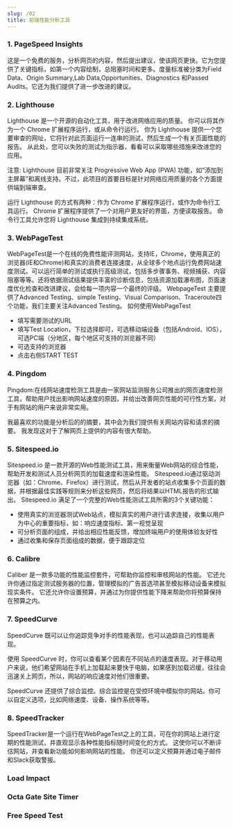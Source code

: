 ```yaml
---
slug: /02
title: 前端性能分析工具
---
```


### 1. PageSpeed Insights
这是一个免费的服务，分析网页的内容，然后提出建议，使该网页更快。它为您提供了关键指标，如第一个内容绘制，总阻塞时间和更多。度量标准被分类为Field Data、Origin Summary,Lab Data,Opportunities、Diagnostics 和Passed Audits。它还为我们提供了进一步改进的建议。

### 2. Lighthouse
Lighthouse 是一个开源的自动化工具，用于改进网络应用的质量。 你可以将其作为一个 Chrome 扩展程序运行，或从命令行运行。 你为 Lighthouse 提供一个您要审查的网址，它将针对此页面运行一连串的测试，然后生成一个有关页面性能的报告。
从此处，您可以失败的测试为指示器，看看可以采取哪些措施来改进您的应用。

注意: Lighthouse 目前非常关注 Progressive Web App (PWA) 功能，如“添加到主屏幕”和离线支持。不过，此项目的首要目标是针对网络应用质量的各个方面提供端到端审查。

运行 Lighthouse 的方式有两种：作为 Chrome 扩展程序运行，或作为命令行工具运行。 Chrome 扩展程序提供了一个对用户更友好的界面，方便读取报告。 命令行工具允许您将 Lighthouse 集成到持续集成系统。

### 3. WebPageTest
WebPageTest是一个在线的免费性能评测网站，支持IE，Chrome，使用真正的浏览器(IE和Chrome)和真实的消费者连接速度，从全球多个地点运行免费网站速度测试。可以运行简单的测试或执行高级测试，包括多步骤事务、视频捕获、内容阻塞等等。还将依据测试结果提供丰富的诊断信息，包括资源加载瀑布图，页面速度优化检查和改进建议，会给每一项内容一个最终的评级。
WebpageTest 主要提供了Advanced Testing、simple Testing、Visual Comparison、Traceroute四个功能，我们主要关注Advanced Testing。
如何使用WebPageTest

- 填写需要测试的URL
- 填写Test Location，下拉选择即可，可选移动端设备（包括Android、IOS），可选PC端（分地区，每个地区可支持的浏览器不同）
- 可选支持的浏览器
- 点击右侧START TEST

### 4. Pingdom
Pingdom:在线网站速度检测工具是由一家网站监测服务公司推出的网页速度检测工具，帮助用户找出影响网站速度的原因，并给出改善网页性能的可行性方案，对于有网站的用户来说非常实用。

我最喜欢的功能是分析后的的摘要，其中会为我们提供有关网站内容和请求的摘要。 我发现这对于了解网页上提供的内容有很大帮助。

### 5. Sitespeed.io
Sitespeed.io 是一款开源的Web性能测试工具，用来衡量Web网站的综合性能，帮助开发和测试人员分析网页的加载速度和渲染性能。
Sitespeed.io通过驱动浏览器（如：Chrome、Firefox）进行测试，然后从开发者的站点收集多个页面的数据，并根据最佳实践等规则来分析这些网页，然后将结果以HTML报告的形式输出。
Sitespeed.io 满足了一个完整的Web性能测试工具所需的3个关键功能：

- 使用真实的浏览器测试Web站点，模拟真实的用户进行请求连接，收集以用户为中心的重要指标，如：响应速度指标、第一视觉呈现
- 可分析页面的组成，并给出相应性能反馈，增加终端用户的使用体验友好性
- 通过收集和保存页面组成的数据，便于跟踪定位

### 6. Calibre
Caliber 是一款多功能的性能监控套件，可帮助你监控和审核网站的性能。 它还允许你通过指定测试服务器的位置，管理模拟的广告首选项甚至模拟移动设备来模拟现实条件。 它还允许你设置预算，并通过为你提供性能下降来帮助你将预算保持在预算之内。

### 7. SpeedCurve
SpeedCurve 既可以让你追踪竞争对手的性能表现，也可以追踪自己的性能表现。

使用 SpeedCurve 时，你可以查看某个因素在不同站点的速度表现。对于移动用户来说，他们希望网站在手机上加载起来要快于电脑，如果感到加载迟缓，往往会迅速关上网页，所以，网站的响应速度对他们很重要。

SpeedCurve 还提供了综合监控。综合监控是在受控环境中模拟你的网站。你可以自定义选项，比如网络速度、设备、操作系统等等。

### 8. SpeedTracker
SpeedTracker是一个运行在WebPageTest之上的工具，可在你的网站上进行定期的性能测试，并直观显示各种性能指标随时间变化的方式。 这使你可以不断评估网站，并查看新功能如何影响网站的性能。 你还可以定义预算并通过电子邮件和Slack获取警报。

### Load Impact

### Octa Gate Site Timer

### Free Speed Test


